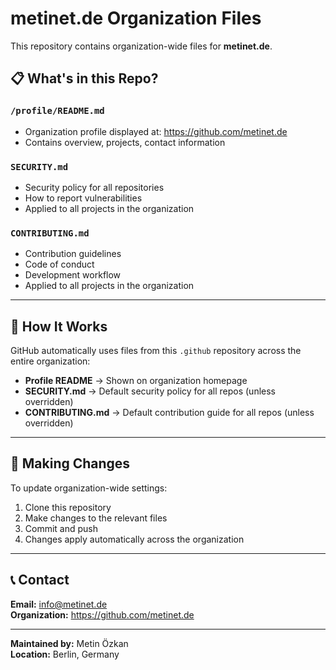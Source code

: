 # metinet.de Organization Files

This repository contains organization-wide files for **metinet.de**.

## 📋 What's in this Repo?

### `/profile/README.md`
- Organization profile displayed at: https://github.com/metinet.de
- Contains overview, projects, contact information

### `SECURITY.md`
- Security policy for all repositories
- How to report vulnerabilities
- Applied to all projects in the organization

### `CONTRIBUTING.md`
- Contribution guidelines
- Code of conduct
- Development workflow
- Applied to all projects in the organization

---

## 🔧 How It Works

GitHub automatically uses files from this `.github` repository across the entire organization:

- **Profile README** → Shown on organization homepage
- **SECURITY.md** → Default security policy for all repos (unless overridden)
- **CONTRIBUTING.md** → Default contribution guide for all repos (unless overridden)

---

## 📝 Making Changes

To update organization-wide settings:

1. Clone this repository
2. Make changes to the relevant files
3. Commit and push
4. Changes apply automatically across the organization

---

## 📞 Contact

**Email:** info@metinet.de  
**Organization:** https://github.com/metinet.de

---

**Maintained by:** Metin Özkan  
**Location:** Berlin, Germany
